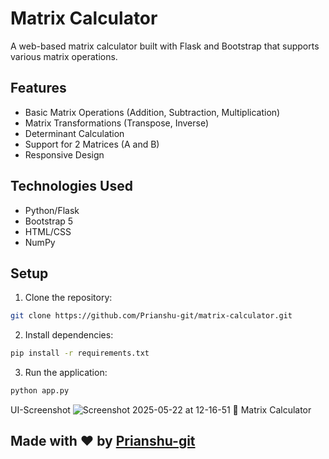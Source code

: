 # Matrix Calculator

A web-based matrix calculator built with Flask and Bootstrap that supports various matrix operations.

## Features

- Basic Matrix Operations (Addition, Subtraction, Multiplication)
- Matrix Transformations (Transpose, Inverse)
- Determinant Calculation
- Support for 2 Matrices (A and B)
- Responsive Design

## Technologies Used

- Python/Flask
- Bootstrap 5
- HTML/CSS
- NumPy

## Setup

1. Clone the repository:
```bash
git clone https://github.com/Prianshu-git/matrix-calculator.git
```

2. Install dependencies:
```bash
pip install -r requirements.txt
```

3. Run the application:
```bash
python app.py
```
UI-Screenshot 
![Screenshot 2025-05-22 at 12-16-51 🧮 Matrix Calculator](https://github.com/user-attachments/assets/5d84c3e5-5745-40f7-b596-218ade43bb5e)


## Made with ❤️ by [Prianshu-git](https://github.com/Prianshu-git)
